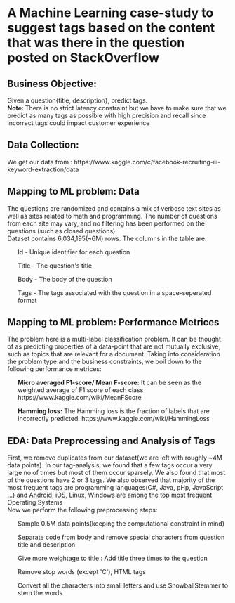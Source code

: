 # A Machine Learning case-study to suggest tags based on the content that was there in the question posted on StackOverflow

<h2> Business Objective: </h2>
<p> Given a question{title, description}, predict tags.
 <br><b>Note: </b> There is no strict latency constraint but we have to make sure that we predict as many tags as possible with high precision and recall since incorrect tags could impact customer experience
  
<h2> Data Collection: </h2>
<p>
We get our data from :  https://www.kaggle.com/c/facebook-recruiting-iii-keyword-extraction/data 
</p>

<h2> Mapping to ML problem: Data</h2>
<p>The questions are randomized and contains a mix of verbose text sites as well as sites related to math and programming. The number of questions from each site may vary, and no filtering has been performed on the questions (such as closed questions).<br>
Dataset contains 6,034,195(~6M) rows. The columns in the table are:<br>
<ol>Id - Unique identifier for each question</ol>
<ol>Title - The question's title</ol>
<ol>Body - The body of the question</ol>
<ol>Tags - The tags associated with the question in a space-seperated format</ol>
</p>

<h2> Mapping to ML problem: Performance Metrices </h2>
<p>The problem here is a multi-label classification problem. It can be thought of as predicting properties of a data-point that are not mutually exclusive, such as topics that are relevant for a document. Taking into consideration the problem type and the business constraints, we boil down to the following performance metrices:
<ol><b>Micro averaged F1-score/ Mean F-score:</b> It can be seen as the weighted average of F1 score of each class https://www.kaggle.com/wiki/MeanFScore </ol>
<ol><b>Hamming loss:</b> The Hamming loss is the fraction of labels that are incorrectly predicted. https://www.kaggle.com/wiki/HammingLoss </ol>
</p>

<h2> EDA: Data Preprocessing and Analysis of Tags</h2>
<p> First, we remove duplicates from our dataset(we are left with roughly ~4M data points). In our tag-analysis, we found that a few tags occur a very large no of times but most of them occur sparsely. We also found that most of the questions have 2 or 3 tags. We also observed that majority of the most frequent tags are programming languages(C#, Java, pHp, JavaScript ...) and Android, iOS, Linux, Windows are among the top most frequent Operating Systems <br>
  Now we perform the following preprocessing steps:<br>
  <ol>Sample 0.5M data points(keeping the computational constraint in mind)</ol>
  <ol>Separate code from body and remove special characters from question title and description</ol>
  <ol>Give more weightage to title : Add title three times to the question</ol>
  <ol>Remove stop words (except 'C'), HTML tags</ol>
  <ol>Convert all the characters into small letters and use SnowballStemmer to stem the words
</p>

